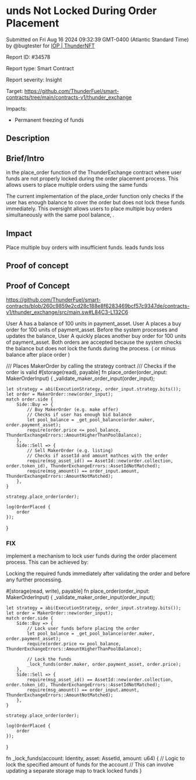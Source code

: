 
# unds Not Locked During Order Placement

Submitted on Fri Aug 16 2024 09:32:39 GMT-0400 (Atlantic Standard Time) by @bugtester for [IOP | ThunderNFT](https://immunefi.com/bounty/thundernft-iop/)

Report ID: #34578

Report type: Smart Contract

Report severity: Insight

Target: https://github.com/ThunderFuel/smart-contracts/tree/main/contracts-v1/thunder_exchange

Impacts:
- Permanent freezing of funds

## Description
## Brief/Intro
in the place_order function of the ThunderExchange contract where user funds are not properly locked during the order placement process. This allows users to place multiple orders using the same funds

The current implementation of the place_order function only checks if the user has enough balance to cover the order but does not lock these funds immediately. This oversight allows users to place multiple buy orders simultaneously with the same pool balance, 
.
## Impact

Place multiple buy orders with insufficient funds. leads funds loss

        
## Proof of concept
## Proof of Concept
https://github.com/ThunderFuel/smart-contracts/blob/260c9859e2cd28c188e8f6283469bcf57c9347de/contracts-v1/thunder_exchange/src/main.sw#L84C3-L132C6

User A has a balance of 100 units in payment_asset.
User A places a buy order for 100 units of payment_asset.
Before the system processes and updates the balance, User A quickly places another buy order for 100 units of payment_asset.
Both orders are accepted because the system checks the balance but does not lock the funds during the process. ( or minus balance after place order )

/// Places MakerOrder by calling the strategy contract
/// Checks if the order is valid
#[storage(read), payable]
fn place_order(order_input: MakerOrderInput) {
    _validate_maker_order_input(order_input);

    let strategy = abi(ExecutionStrategy, order_input.strategy.bits());
    let order = MakerOrder::new(order_input);
    match order.side {
        Side::Buy => {
            // Buy MakerOrder (e.g. make offer)
            // Checks if user has enough bid balance
            let pool_balance = _get_pool_balance(order.maker, order.payment_asset);
            require(order.price <= pool_balance, ThunderExchangeErrors::AmountHigherThanPoolBalance);
        },
        Side::Sell => {
            // Sell MakerOrder (e.g. listing)
            // Checks if assetId and amount mathces with the order
            require(msg_asset_id() == AssetId::new(order.collection, order.token_id), ThunderExchangeErrors::AssetIdNotMatched);
            require(msg_amount() == order_input.amount, ThunderExchangeErrors::AmountNotMatched);
        },
    }

    strategy.place_order(order);

    log(OrderPlaced {
        order
    });
}
### FIX
implement a mechanism to lock user funds during the order placement process. This can be achieved by:

Locking the required funds immediately after validating the order and before any further processing.

#[storage(read, write), payable]
fn place_order(order_input: MakerOrderInput) {
    _validate_maker_order_input(order_input);

    let strategy = abi(ExecutionStrategy, order_input.strategy.bits());
    let order = MakerOrder::new(order_input);
    match order.side {
        Side::Buy => {
            // Lock user funds before placing the order
            let pool_balance = _get_pool_balance(order.maker, order.payment_asset);
            require(order.price <= pool_balance, ThunderExchangeErrors::AmountHigherThanPoolBalance);

            // Lock the funds
            _lock_funds(order.maker, order.payment_asset, order.price);
        },
        Side::Sell => {
            require(msg_asset_id() == AssetId::new(order.collection, order.token_id), ThunderExchangeErrors::AssetIdNotMatched);
            require(msg_amount() == order_input.amount, ThunderExchangeErrors::AmountNotMatched);
        },
    }

    strategy.place_order(order);

    log(OrderPlaced {
        order
    });
}

fn _lock_funds(account: Identity, asset: AssetId, amount: u64) {
    // Logic to lock the specified amount of funds for the account
    // This can involve updating a separate storage map to track locked funds
}

